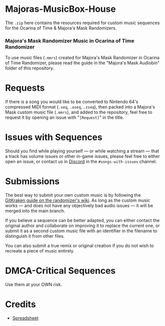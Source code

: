 # Majoras-MusicBox-House 

The `.zip` here contains the resources required for custom music sequences for the Ocarina of Time & Majora's Mask Randomizers.

### Majora's Mask Randomizer Music in Ocarina of Time Randomizer
To use music files (`.mmrs`) created for Majora's Mask Randomizer in Ocarina of Time Randomizer, please read the guide in the "Majora's Mask Audiobin" folder of this repository.

# Requests
If there is a song you would like to be converted to Nintendo 64's compressed MIDI format (`.seq`, `.aseq`, `.zseq`), then packed into a Majora's Mask custom music file (`.mmrs`), and added to the repository, feel free to request it by opening an issue with "`[Request]`" in the title.

# Issues with Sequences

Should you find while playing yourself — or while watching a stream — that a track has volume issues or other in-game issues, please feel free to either open an issue, or contact us in [Discord](https://discord.gg/EVpd499gkS) in the `#songs-with-issues` channel.


# Submissions
The best way to submit your own custom music is by following the [GitKraken guide on the randomizer's wiki](https://wiki.ootrandomizer.com/index.php?title=GitKraken). As long as the custom music works — and does not have any objectively bad audio issues — it will be merged into the main branch.

If you believe a sequence can be better adapted, you can either contact the original author and collaborate on improving it to replace the current one, or submit it as a second custom music file with an identifier in the filename to distinguish it from other files.

You can also submit a true remix or original creation if you do not wish to recreate a piece of music entirely.


# DMCA-Critical Sequences
Use them at your OWN risk.

# Credits 
* [Spreadsheet](https://docs.google.com/spreadsheets/d/1Yvgjex502cB_dVvvZm0a88aGL4WNFOm-5XvEbZLkWqI/edit)
